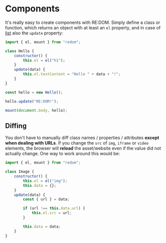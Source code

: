 # Components

It's really easy to create components with RE:DOM.
Simply define a class or function, which returns an object with at least an `el` property, and in case of [list](#lists) also the `update` property:

```js
import { el, mount } from "redom";

class Hello {
    constructor() {
        this.el = el("h1");
    }
    update(data) {
        this.el.textContent = "Hello " + data + "!";
    }
}

const hello = new Hello();

hello.update("RE:DOM!");

mount(document.body, hello);
```

## Diffing

You don't have to manually diff class names / properties / attributes **except when dealing with URLs**.
If you change the `src` of `img`, `iframe` or `video` elements, the browser will **reload** the asset/website even if the value did not actually change.
One way to work around this would be:

```js
import { el, mount } from "redom";

class Image {
    constructor() {
        this.el = el("img");
        this.data = {};
    }
    update(data) {
        const { url } = data;

        if (url !== this.data.url) {
            this.el.src = url;
        }

        this.data = data;
    }
}
```
